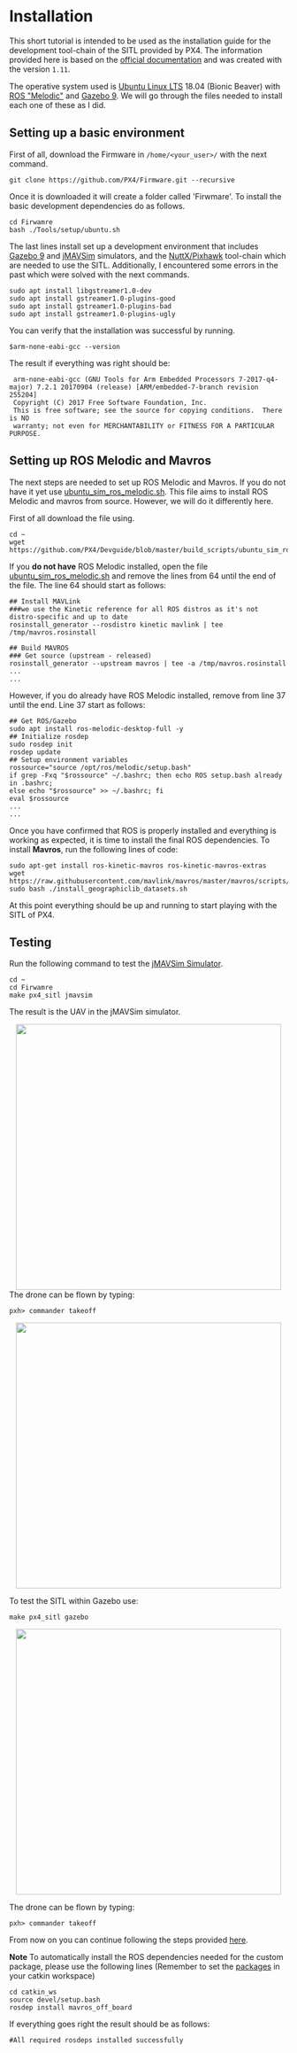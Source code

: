 
# Installation

This short tutorial is intended to be used as the installation guide for the development tool-chain of the SITL provided by PX4. The information provided here is based on the [official documentation](https://dev.px4.io/v1.9.0/en/setup/dev_env_linux.html) and was created with the version `1.11`.

The operative system used is [Ubuntu Linux LTS](https://wiki.ubuntu.com/LTS) 18.04 (Bionic Beaver) with [ROS "Melodic"](https://dev.px4.io/v1.11/en/setup/dev_env_linux_ubuntu.html#rosgazebo) and [Gazebo 9](https://dev.px4.io/v1.11/en/simulation/gazebo.html). We will go through the files needed to install each one of these as I did.

## Setting up a basic environment

First of all, download the Firmware in `/home/<your_user>/`  with the next command.
```
git clone https://github.com/PX4/Firmware.git --recursive
```
Once it is downloaded it will create a folder called 'Firwmare'. To install the basic development dependencies do as follows.
```
cd Firwamre
bash ./Tools/setup/ubuntu.sh
```
The last lines install set up a development environment that includes [Gazebo 9](https://dev.px4.io/v1.11/en/simulation/gazebo.html) and [jMAVSim](https://dev.px4.io/v1.11/en/simulation/jmavsim.html) simulators, and the [NuttX/Pixhawk](https://dev.px4.io/v1.11/en/setup/building_px4.html#nuttx) tool-chain which are needed to use the SITL. Additionally, I encountered some errors in the past which were solved with the next commands.

    sudo apt install libgstreamer1.0-dev 
    sudo apt install gstreamer1.0-plugins-good  
    sudo apt install gstreamer1.0-plugins-bad  
    sudo apt install gstreamer1.0-plugins-ugly

You can verify that the installation was successful by running.
```
$arm-none-eabi-gcc --version
```
The result if everything was right should be:
```
 arm-none-eabi-gcc (GNU Tools for Arm Embedded Processors 7-2017-q4-major) 7.2.1 20170904 (release) [ARM/embedded-7-branch revision 255204]
 Copyright (C) 2017 Free Software Foundation, Inc.
 This is free software; see the source for copying conditions.  There is NO
 warranty; not even for MERCHANTABILITY or FITNESS FOR A PARTICULAR PURPOSE.
```
## Setting up ROS Melodic and Mavros

The next steps are needed to set up ROS Melodic and Mavros. If you do not have it yet use [ubuntu_sim_ros_melodic.sh](https://github.com/PX4/Devguide/blob/master/build_scripts/ubuntu_sim_ros_melodic.sh).  This file aims to install ROS Melodic and mavros from source. However, we will do it differently here.

First of all download the file using.


    cd ~
    wget https://github.com/PX4/Devguide/blob/master/build_scripts/ubuntu_sim_ros_melodic.sh

If you **do not have** ROS Melodic installed, open the file [ubuntu_sim_ros_melodic.sh](https://github.com/PX4/Devguide/blob/master/build_scripts/ubuntu_sim_ros_melodic.sh) and remove the lines from 64 until the end of the file. The line 64 should start as follows:

    ## Install MAVLink
    ###we use the Kinetic reference for all ROS distros as it's not distro-specific and up to date
    rosinstall_generator --rosdistro kinetic mavlink | tee /tmp/mavros.rosinstall
    
    ## Build MAVROS
    ### Get source (upstream - released)
    rosinstall_generator --upstream mavros | tee -a /tmp/mavros.rosinstall
    ...
    ...

However, if you do already have ROS Melodic installed, remove from line 37 until the end. Line 37 start as follows:

    ## Get ROS/Gazebo
    sudo apt install ros-melodic-desktop-full -y
    ## Initialize rosdep
    sudo rosdep init
    rosdep update
    ## Setup environment variables
    rossource="source /opt/ros/melodic/setup.bash"
    if grep -Fxq "$rossource" ~/.bashrc; then echo ROS setup.bash already in .bashrc;
    else echo "$rossource" >> ~/.bashrc; fi
    eval $rossource
    ...
    ...

Once you have confirmed that ROS is properly installed and everything is working as expected, it is time to install the final ROS dependencies. To install **Mavros**, run the following lines of code:

```
sudo apt-get install ros-kinetic-mavros ros-kinetic-mavros-extras
wget https://raw.githubusercontent.com/mavlink/mavros/master/mavros/scripts/install_geographiclib_datasets.sh
sudo bash ./install_geographiclib_datasets.sh
```
At this point everything should be up and running to start playing with the SITL of PX4. 

## Testing

Run the following command to test the [jMAVSim Simulator](https://dev.px4.io/v1.11/en/setup/building_px4.html).
```
cd ~
cd Firwamre
make px4_sitl jmavsim
```
The result is the UAV in the jMAVSim simulator.

<div  align="center">
<img src="https://dev.px4.io/v1.11/assets/console_jmavsim.png" width="480" />
</div>
The drone can be flown by typing:

    pxh> commander takeoff

<div  align="center">
<img src="https://dev.px4.io/v1.11/assets/jmavsim_first_takeoff.png" width="480" />
</div>

To test the SITL within Gazebo use:

```
make px4_sitl gazebo
```

<div  align="center">
<img src="https://dev.px4.io/v1.11/assets/simulation/gazebo/gazebo_follow.jpg" width="480" />
</div>

The drone can be flown by typing:

    pxh> commander takeoff

From now on you can continue following the steps provided [here](https://github.com/MikeS96/autonomous_landing_uav).

**Note** To automatically install the ROS dependencies needed for the custom package, please use the following lines (Remember to set the [packages](https://github.com/MikeS96/autonomous_landing_uav) in your catkin workspace)

    cd catkin_ws
    source devel/setup.bash
    rosdep install mavros_off_board
    
If everything goes right the result should be as follows:
   
    #All required rosdeps installed successfully


